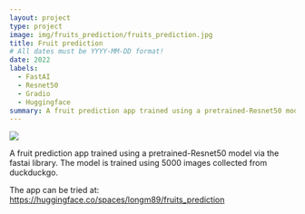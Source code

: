 ```yaml
---
layout: project
type: project
image: img/fruits_prediction/fruits_prediction.jpg     
title: Fruit prediction
# All dates must be YYYY-MM-DD format!
date: 2022
labels:
  - FastAI
  - Resnet50
  - Gradio
  - Huggingface
summary: A fruit prediction app trained using a pretrained-Resnet50 model via the fastai library. The model is trained using 5000 images collected from duckduckgo.
---
```


<img class="img-fluid" src="..img/fruits_prediction/fruits_prediction.jpg">

A fruit prediction app trained using a pretrained-Resnet50 model via the fastai library. The model is trained using 5000 images collected from duckduckgo.

The app can be tried at: <a href = "https://huggingface.co/spaces/longm89/fruits_prediction" target="_blank">https://huggingface.co/spaces/longm89/fruits_prediction </a>

